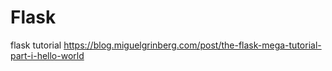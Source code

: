 # Flask
flask tutorial 
https://blog.miguelgrinberg.com/post/the-flask-mega-tutorial-part-i-hello-world

